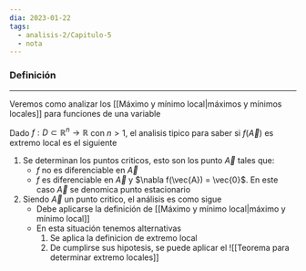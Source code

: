 ```yaml
---
dia: 2023-01-22
tags:
  - analisis-2/Capitulo-5
  - nota
---
```

### Definición
---
Veremos como analizar los [[Máximo y mínimo local|máximos y mínimos locales]] para funciones de una variable

Dado $f : D \subset \mathbb{R}^n \to \mathbb{R}$ con $n > 1$, el analisis tipico para saber si $f(\vec{A})$ es extremo local es el siguiente

 1. Se determinan los puntos criticos, esto son los punto $\vec{A}$ tales que:
	  * $f$ no es diferenciable en $\vec{A}$
	  * $f$ es diferenciable en $\vec{A}$ y $\nabla f(\vec{A}) = \vec{0}$. En este caso $\vec{A}$ se denomica punto estacionario
 2. Siendo $\vec{A}$ un punto critico, el análisis es como sigue
	  * Debe aplicarse la definición de [[Máximo y mínimo local|máximo y mínimo local]]
	  * En esta situación tenemos alternativas
		   1. Se aplica la definicion de extremo local
		   2. De cumplirse sus hipotesis, se puede aplicar el ![[Teorema para determinar extremo locales]]